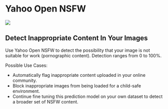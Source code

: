 # Yahoo Open NSFW
<a href='https://modeldepot.io/mikeshi/yahoo-open-nsfw/overview'> 
  <img src='https://img.shields.io/badge/ModelDepot-Pre--trained_Model-3d9aff.svg'/>
 </a>

## Detect Inappropriate Content In Your Images
Use Yahoo Open NSFW to detect the possibility that your image is not suitable for work (pornographic content). Detection ranges from 0 to 100%.

Possible Use Cases:

- Automatically flag inappropriate content uploaded in your online community.
- Block inappropriate images from being loaded for a child-safe environment.
- Continue fine tuning this prediction model on your own dataset to detect a broader set of NSFW content.
